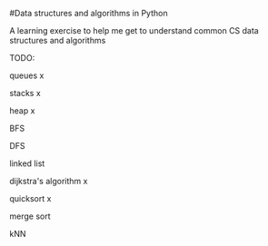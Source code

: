 #Data structures and algorithms in Python

A learning exercise to help me get to understand common CS data structures and algorithms

TODO:

queues x

stacks x

heap x

BFS

DFS

linked list

dijkstra's algorithm x

quicksort x

merge sort

kNN


